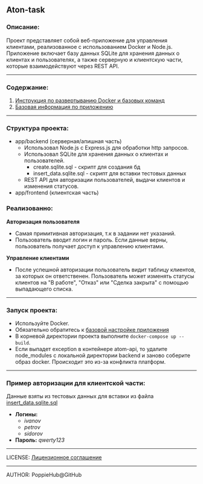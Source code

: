 ## Aton-task

### Описание:
Проект представляет собой веб-приложение для управления клиентами, реализованное с использованием Docker и Node.js. Приложение включает базу данных SQLite для хранения данных о клиентах и пользователях, а также серверную и клиентскую части, которые взаимодействуют через REST API.

----

### Содержание:
1. [Инструкция по развертыванию Docker и базовых команд](./readme/dockerCommands.md)
2. [Базовая информация по приложению](./readme/basicInfo.md)

----

### Структура проекта:
 - app/backend (серверная/апишная часть)
   - Использовал Node.js с Express.js для обработки http запросов.
   - Использовал SQLite для хранения данных о клиентах и пользователей.
     - create.sqlite.sql - скрипт для создания бд
     - insert_data.sqlite.sql - скрипт для вставки тестовых данных
   - REST API для авторизации пользователей, выдачи клиентов и изменения статусов.
 - app/frontend (клиентская часть)

### Реализованно:
**Авторизация пользователя**
 - Самая примитивная авторизация, т.к в задании нет указаний.
 - Пользователь вводит логин и пароль. Если данные верны, пользователь получает доступ к управлению клиентами.

**Управление клиентами**
 - После успешной авторизации пользователь видит таблицу клиентов, за которых он ответственен. Пользователь может изменять статусы клиентов на "В работе", "Отказ" или "Сделка закрыта" с помощью выпадающего списка.

----

### Запуск проекта:
 - Используйте Docker.
 - Обязательно обратитесь к [базовой настройке приложения](./readme/basicInfo.md)
 - В корневой директории проекта выполните `docker-compose up --build`.
 - Если выпадет exception в контейнере atom-api, то удалите node_modules с локальной директории backend и заново соберите образ docker. Происходит это из-за конфликта платформ.

----

### Пример авторизации для клиентской части:
Данные взяты из тестовых данных для вставки из файла [insert_data.sqlite.sql](./app/backend/SQLite/insert_data.sqlite.sql) 
 - **Логины:** 
   - _ivanov_ 
   - _petrov_ 
   - _sidorov_
 - **Пароль:** _qwerty123_

----

LICENSE: [Лицензионное соглашение](./readme/license.md)

---

AUTHOR: PoppieHub@GitHub
